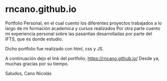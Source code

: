 # rncano.github.io
Portfolio Personal, en el cual cuento los diferentes proyectos trabajados a lo largo de mi formación academica y cursos realizados
Por otra parte cuento mi experiencia personal sobre las pasantias desarrolladas por parte del IFTS, que es donde estudio.

Dicho portfolio fue realizado con html, css y JS.

A continuación dejo el link del portfolio, https://rncano.github.io/
Desde ya, muchas gracias por su tiempo.

Saludos, Cano Nicolás
